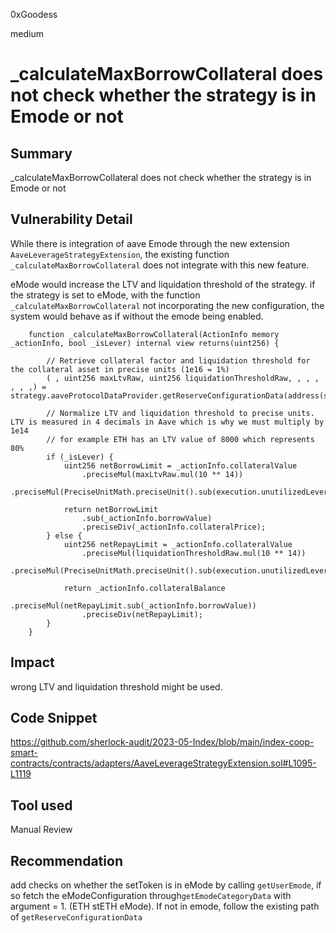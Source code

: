 0xGoodess

medium

# _calculateMaxBorrowCollateral does not check whether the strategy is in Emode or not

## Summary
_calculateMaxBorrowCollateral does not check whether the strategy is in Emode or not

## Vulnerability Detail
While there is integration of aave Emode through the new extension `AaveLeverageStrategyExtension`, the existing function `_calculateMaxBorrowCollateral` does not integrate with this new feature.

eMode would increase the LTV and liquidation threshold of the strategy. if the strategy is set to eMode, with the function `_calculateMaxBorrowCollateral` not incorporating the new configuration, the system would behave as if without the emode being enabled.

```solidity
    function _calculateMaxBorrowCollateral(ActionInfo memory _actionInfo, bool _isLever) internal view returns(uint256) {
        
        // Retrieve collateral factor and liquidation threshold for the collateral asset in precise units (1e16 = 1%)
        ( , uint256 maxLtvRaw, uint256 liquidationThresholdRaw, , , , , , ,) = strategy.aaveProtocolDataProvider.getReserveConfigurationData(address(strategy.collateralAsset));

        // Normalize LTV and liquidation threshold to precise units. LTV is measured in 4 decimals in Aave which is why we must multiply by 1e14
        // for example ETH has an LTV value of 8000 which represents 80%
        if (_isLever) {
            uint256 netBorrowLimit = _actionInfo.collateralValue
                .preciseMul(maxLtvRaw.mul(10 ** 14))
                .preciseMul(PreciseUnitMath.preciseUnit().sub(execution.unutilizedLeveragePercentage));

            return netBorrowLimit
                .sub(_actionInfo.borrowValue)
                .preciseDiv(_actionInfo.collateralPrice);
        } else {
            uint256 netRepayLimit = _actionInfo.collateralValue
                .preciseMul(liquidationThresholdRaw.mul(10 ** 14))
                .preciseMul(PreciseUnitMath.preciseUnit().sub(execution.unutilizedLeveragePercentage));

            return _actionInfo.collateralBalance
                .preciseMul(netRepayLimit.sub(_actionInfo.borrowValue))
                .preciseDiv(netRepayLimit);
        }
    }
```
## Impact
wrong LTV and liquidation threshold might be used.

## Code Snippet
https://github.com/sherlock-audit/2023-05-Index/blob/main/index-coop-smart-contracts/contracts/adapters/AaveLeverageStrategyExtension.sol#L1095-L1119

## Tool used

Manual Review

## Recommendation
add checks on whether the setToken is in eMode by calling `getUserEmode`, if so fetch the eModeConfiguration through`getEmodeCategoryData` with argument = 1. (ETH stETH eMode). If not in emode, follow the existing path of `getReserveConfigurationData`
